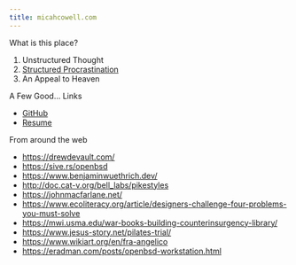 ```yaml
---
title: micahcowell.com
---
```


What is this place?

1. Unstructured Thought
2. [Structured Procrastination](http://www.structuredprocrastination.com/)
3. An Appeal to Heaven

A Few Good... Links

* [GitHub](https://github.com/micahco)
* [Resume]()

From around the web

* <https://drewdevault.com/>
* <https://sive.rs/openbsd>
* <https://www.benjaminwuethrich.dev/>
* <http://doc.cat-v.org/bell_labs/pikestyles>
* <https://johnmacfarlane.net/>
* <https://www.ecoliteracy.org/article/designers-challenge-four-problems-you-must-solve>
* <https://mwi.usma.edu/war-books-building-counterinsurgency-library/>
* <https://www.jesus-story.net/pilates-trial/>
* <https://www.wikiart.org/en/fra-angelico>
* <https://eradman.com/posts/openbsd-workstation.html>